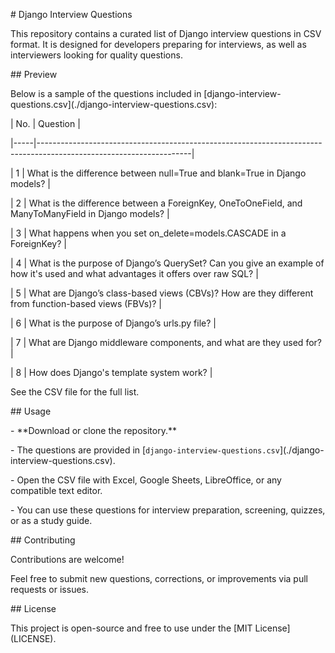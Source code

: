 \# Django Interview Questions



This repository contains a curated list of Django interview questions in CSV format. It is designed for developers preparing for interviews, as well as interviewers looking for quality questions.



\## Preview



Below is a sample of the questions included in \[django-interview-questions.csv](./django-interview-questions.csv):



| No. | Question                                                                                                           |

|-----|--------------------------------------------------------------------------------------------------------------------|

| 1   | What is the difference between null=True and blank=True in Django models?                                          |

| 2   | What is the difference between a ForeignKey, OneToOneField, and ManyToManyField in Django models?                  |

| 3   | What happens when you set on\_delete=models.CASCADE in a ForeignKey?                                                |

| 4   | What is the purpose of Django’s QuerySet? Can you give an example of how it's used and what advantages it offers over raw SQL? |

| 5   | What are Django’s class-based views (CBVs)? How are they different from function-based views (FBVs)?               |

| 6   | What is the purpose of Django’s urls.py file?                                                                      |

| 7   | What are Django middleware components, and what are they used for?                                                 |

| 8   | How does Django's template system work?                                                                            |



See the CSV file for the full list.



\## Usage



\- \*\*Download or clone the repository.\*\*

\- The questions are provided in \[`django-interview-questions.csv`](./django-interview-questions.csv).

\- Open the CSV file with Excel, Google Sheets, LibreOffice, or any compatible text editor.

\- You can use these questions for interview preparation, screening, quizzes, or as a study guide.



\## Contributing



Contributions are welcome!  

Feel free to submit new questions, corrections, or improvements via pull requests or issues.



\## License



This project is open-source and free to use under the \[MIT License](LICENSE).

